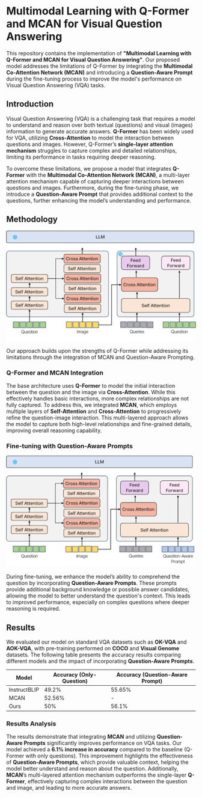 # Multimodal Learning with Q-Former and MCAN for Visual Question Answering

This repository contains the implementation of **"Multimodal Learning with Q-Former and MCAN for Visual Question Answering"**. Our proposed model addresses the limitations of Q-Former by integrating the **Multimodal Co-Attention Network (MCAN)** and introducing a **Question-Aware Prompt** during the fine-tuning process to improve the model's performance on Visual Question Answering (VQA) tasks.

## Introduction

Visual Question Answering (VQA) is a challenging task that requires a model to understand and reason over both textual (questions) and visual (images) information to generate accurate answers. **Q-Former** has been widely used for VQA, utilizing **Cross-Attention** to model the interaction between questions and images. However, Q-Former’s **single-layer attention mechanism** struggles to capture complex and detailed relationships, limiting its performance in tasks requiring deeper reasoning.

To overcome these limitations, we propose a model that integrates **Q-Former** with the **Multimodal Co-Attention Network (MCAN)**, a multi-layer attention mechanism capable of capturing deeper interactions between questions and images. Furthermore, during the fine-tuning phase, we introduce a **Question-Aware Prompt** that provides additional context to the questions, further enhancing the model’s understanding and performance.

## Methodology

![image](imgs/model_Architecture_train.png)

Our approach builds upon the strengths of Q-Former while addressing its limitations through the integration of MCAN and Question-Aware Prompting.

### Q-Former and MCAN Integration

The base architecture uses **Q-Former** to model the initial interaction between the question and the image via **Cross-Attention**. While this effectively handles basic interactions, more complex relationships are not fully captured. To address this, we integrated **MCAN**, which employs multiple layers of **Self-Attention** and **Cross-Attention** to progressively refine the question-image interaction. This multi-layered approach allows the model to capture both high-level relationships and fine-grained details, improving overall reasoning capability.

### Fine-tuning with Question-Aware Prompts

![image](imgs/model_finetuning.png)

During fine-tuning, we enhance the model’s ability to comprehend the question by incorporating **Question-Aware Prompts**. These prompts provide additional background knowledge or possible answer candidates, allowing the model to better understand the question's context. This leads to improved performance, especially on complex questions where deeper reasoning is required.

## Results

We evaluated our model on standard VQA datasets such as **OK-VQA** and **AOK-VQA**, with pre-training performed on **COCO** and **Visual Genome** datasets. The following table presents the accuracy results comparing different models and the impact of incorporating **Question-Aware Prompts**.

| Model           | Accuracy (Only-Question) | Accuracy (Question-Aware Prompt) |
|-----------------|--------------------------|----------------------------------|
| InstructBLIP    | 49.2%                     | 55.65%                          |
| MCAN            | 52.56%                    | -                                |
| Ours            | 50%                       | 56.1%                           |

### Results Analysis

The results demonstrate that integrating **MCAN** and utilizing **Question-Aware Prompts** significantly improves performance on VQA tasks. Our model achieved a **6.1% increase in accuracy** compared to the baseline (Q-Former with only questions). This improvement highlights the effectiveness of **Question-Aware Prompts**, which provide valuable context, helping the model better understand and reason about the question. Additionally, **MCAN**’s multi-layered attention mechanism outperforms the single-layer **Q-Former**, effectively capturing complex interactions between the question and image, and leading to more accurate answers.
